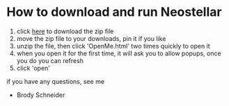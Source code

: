 # How to download and run Neostellar

1. click [here](https://github.com/WebHost6/vers/raw/refs/heads/main/launcher.zip) to download the zip file
2. move the zip file to your downloads, pin it if you like
3. unzip the file, then click 'OpenMe.html' two times quickly to open it
4. when you open it for the first time, it will ask you to allow popups, once you do you can refresh
5. click 'open'

if you have any questions, see me
- Brody Schneider
